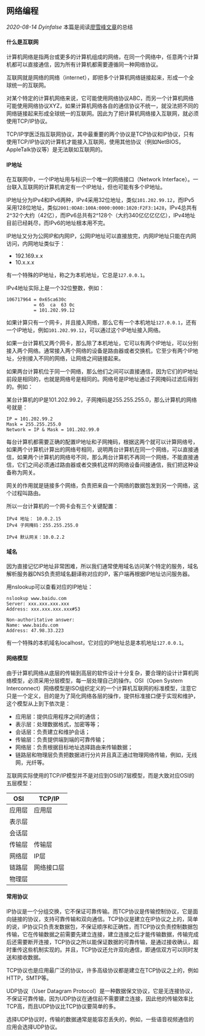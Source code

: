 ## 网络编程

*2020-08-14 Dyinfalse* 本篇是阅读[廖雪峰文章](https://www.liaoxuefeng.com/wiki/1252599548343744/1305163149082658)的总结

#### **什么是互联网**

计算机网络是指两台或更多的计算机组成的网络，在同一个网络中，任意两个计算机都可以直接通信，因为所有计算机都需要遵循同一种网络协议。

互联网就是网络的网络（internet），即把多个计算机网络链接起来，形成一个全球统一的互联网。

对某个特定的计算机网络来说，它可能使用网络协议ABC，而另一个计算机网络可能使用网络协议XYZ，如果计算机网络各自的通信协议不统一，就没法把不同的网络链接起来形成全球统一的互联网。因此为了把计算机网络接入互联网，就必须使用TCP/IP协议。

TCP/IP学医泛指互联网协议，其中最重要的两个协议是TCP协议和IP协议，只有使用TCP/IP协议的计算机才能接入互联网，使用其他协议（例如NetBIOS，AppleTalk协议等）是无法联如互联网的。

#### **IP地址**

在互联网中，一个IP地址用与标识一个唯一的网络接口（Network Interface）。一台联入互联网的计算机肯定有一个IP地址，但也可能有多个IP地址。

IP地址分为IPv4和IPv6两种，IPv4采用32位地址，类似`101.202.99.12`，而IPv5采用128位地址，类似`2001:0DA8:100A:0000:0000:1020:F2F3:1428`，IPv4总共有2^32个大约（42亿），而IPv6总共有2^128个（大约340亿亿亿亿亿），IPv4地址目前已经耗尽，而IPv6的地址根本用不完。

IP地址又分为公网IP和内网IP，公网IP地址可以直接放完，内网IP地址只能在内网访问，内网地址类似于：

- 192.169.x.x
- 10.x.x.x

有一个特殊的IP地址，称之为本机地址，它总是`127.0.0.1`。

IPv4地址实际上是一个32位整数，例如：

```
106717964 = 0x65ca630c
          = 65  ca  63 0c
          = 101.202.99.12
```

如果计算只有一个网卡，并且接入网络，那么它有一个本机地址`127.0.0.1`，还有一个IP地址，例如`101.202.99.12`，可以通过这个IP地址接入网络。

如果一台计算机又两个网卡，那么除了本机地址，它可以有两个IP地址，可以分别接入两个网络。通常接入两个网络的设备是路由器或者交换机，它至少有两个IP地址，分别接入不同的网络，让网络之间链接起来。

如果两台计算机位于同一个网络，那么他们之间可以直接通信，因为它们的IP地址前段是相同的，也就是网络号是相同的。网络号是IP地址通过子网掩码过滤后得到的。例如：

某台计算机的IP是101.202.99.2，子网掩码是255.255.255.0，那么计算机的网络号就是：

```
IP = 101.202.99.2
Mask = 255.255.255.0
Network = IP & Mask = 101.202.99.0 
```

每台计算机都需要正确的配置IP地址和子网掩码，根据这两个就可以计算网络号，如果两个计算机计算出的网络号相同，说明两台计算机在同一个网络，可以直接通信，如果两个计算机的网络号不同，那么两台计算机不再同一个网络，不能直接通信，它们之间必须通过路由器或者交换机这样的网络设备间接通信，我们把这种设备称为网关。

网关的作用就是链接多个网络，负责把来自一个网络的数据包发到另一个网络，这个过程叫路由。

所以一台计算机的一个网卡会有三个关键配置：

```
IPv4 地址： 10.0.2.15
IPv4 子网掩码：255.255.255.0

IPv4 默认网关：10.0.2.2
```

#### **域名**

因为直接记忆IP地址非常困难，所以我们通常使用域名访问某个特定的服务，域名解析服务器DNS负责把域名翻译称对应的IP，客户端再根据IP地址访问服务器。

用nslookup可以查看对应的IP地址：

```shell script
nslookup www.baidu.com
Server: xxx.xxx.xxx.xxx
Address: xxx.xxx.xxx.xxx#53

Non-authoritative answer:
Name: www.baidu.com
Address: 47.98.33.223
```

有一个特殊的本机域名localhost，它对应的IP地址总是本机地址`127.0.0.1`。

#### **网络模型**

由于计算机网络从底层的传输到高层的软件设计十分复杂，要合理的设计计算机网络模型，必须采用分层模型，每一层处理自己的操作。OSI（Open System Interconnect）网络模型是ISO组织定义的一个计算机互联网的标准模型，注意它只是一个定义，目的是为了简化网络各层的操作，提供标准接口便于实现和维护，这个模型从上到下依次是：

- 应用层：提供应用程序之间的通信；
- 表示层：处理数据格式，加密等等；
- 会话层：负责建立和维护会话；
- 传输层：负责提供端到端的可靠传输；
- 网络层：负责根据目标地址选择路由来传输数据；
- 链路层和物理层负责把数据进行分片并且真正通过物理网络传输，例如，无线网，光纤等。

互联网实际使用的TCP/IP模型并不是对应到OSI的7层模型，而是大致对应OSI的五层模型：

|OSI|TCP/IP|
|---|---|
|应用层|应用层|
|表示层||
|会话层||
|传输层|传输层|
|网络层|IP层|
|链路层|网络接口层|
|物理层||

#### **常用协议**

IP协议是一个分组交换，它不保证可靠传输。而TCP协议是传输控制协议，它是面向链接的协议，支持可靠传输和双向通信。TCP协议是建立在IP协议之上的，简单的说，IP协议只负责发数据包，不保证顺序和正确性，而TCP协议负责控制数据包传输，它在传输数据之前需要先建立连接，建立连接之后才能传输数据，传输完成后还需要断开连接，TCP协议之所以能保证数据的可靠传输，是通过接收确认，超时重传这些机制实现的。并且，TCP协议还允许双向通信，即通信双方可以同时发送和接收数据。

TCP协议也是应用最广泛的协议，许多高级协议都是建立在TCP协议之上的，例如HTTP，SMTP等。

UDP协议（User Datagram Protocol）是一种数据保文协议，它是无连接协议，不保证可靠传输，因为UDP协议在通信前不需要建立连接，因此他的传输效率比TCP高，而且UDP协议比TCP协议要简单的多。

选择UDP协议时，传输的数据通常是能容忍丢失的，例如，一些语音视频通信的应用会选择UDP协议。




















